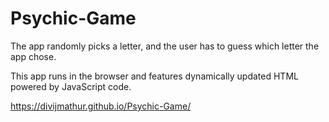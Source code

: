 # Psychic-Game
The app randomly picks a letter, and the user has to guess which letter the app chose.

This app runs in the browser and features dynamically updated HTML powered by JavaScript code.

https://divijmathur.github.io/Psychic-Game/